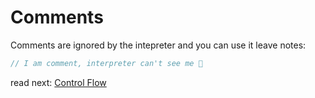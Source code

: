 # Comments

Comments are ignored by the intepreter and you can use it leave notes:

```rs
// I am comment, interpreter can't see me 🥷
```

read next: [Control Flow](./control-flow.md)